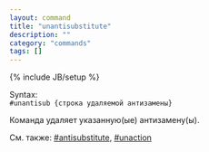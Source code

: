 ```yaml
---
layout: command
title: "unantisubstitute"
description: ""
category: "commands"
tags: []
---
```

{% include JB/setup %}

Syntax:  
`#unantisub {строка удаляемой антизамены}`

Команда удаляет указанную(ые) антизамену(ы).

См. также: [#antisubstitute](#antisubstitute), [#unaction](#unaction)
